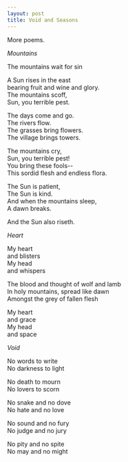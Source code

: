 ```yaml
---
layout: post
title: Void and Seasons
---
```


More poems.

*Mountains*

The mountains wait for sin

A Sun rises in the east  
bearing fruit and wine and glory.  
The mountains scoff,  
Sun, you terrible pest.  

The days come and go.  
The rivers flow.  
The grasses bring flowers.  
The village brings towers.  

The mountains cry,  
Sun, you terrible pest!  
You bring these fools--  
This sordid flesh and endless flora.  

The Sun is patient,  
The Sun is kind.  
And when the mountains sleep,  
A dawn breaks.

And the Sun also riseth.

*Heart*
  
My heart  
and blisters  
My head  
and whispers  

The blood and thought of wolf and lamb  
In holy mountains, spread like dawn  
Amongst the grey of fallen flesh  
  
My heart  
and grace  
My head  
and space

*Void*

No words to write  
No darkness to light  

No death to mourn  
No lovers to scorn  

No snake and no dove  
No hate and no love  

No sound and no fury  
No judge and no jury  

No pity and no spite  
No may and no might  